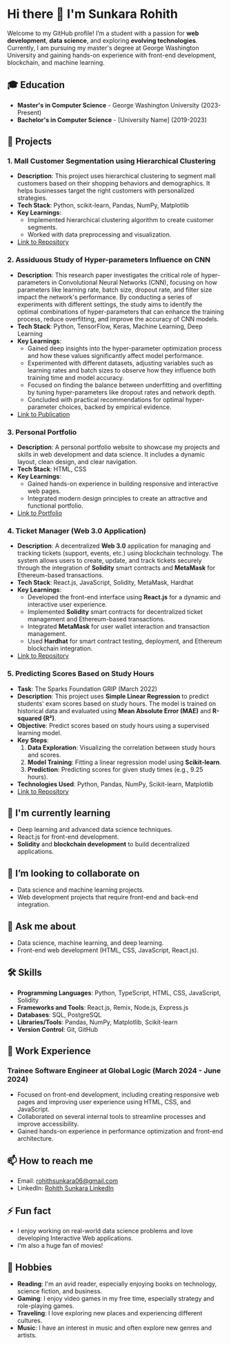 # Hi there 👋 I'm Sunkara Rohith

Welcome to my GitHub profile! I’m a student with a passion for **web development**, **data science**, and exploring **evolving technologies**. Currently, I am pursuing my master's degree at George Washington University and gaining hands-on experience with front-end development, blockchain, and machine learning.

## 🎓 Education
- **Master's in Computer Science** - George Washington University (2023-Present)
- **Bachelor's in Computer Science** - [University Name] (2019-2023)

## 🚀 Projects

### 1. **Mall Customer Segmentation using Hierarchical Clustering**
   - **Description**: This project uses hierarchical clustering to segment mall customers based on their shopping behaviors and demographics. It helps businesses target the right customers with personalized strategies.
   - **Tech Stack**: Python, scikit-learn, Pandas, NumPy, Matplotlib
   - **Key Learnings**: 
     - Implemented hierarchical clustering algorithm to create customer segments.
     - Worked with data preprocessing and visualization.
   - [Link to Repository](https://github.com/rohith0224/Mall-customer-segmentation-1-stop-ai)

### 2. **Assiduous Study of Hyper-parameters Influence on CNN**
   - **Description**: This research paper investigates the critical role of hyper-parameters in Convolutional Neural Networks (CNN), focusing on how parameters like learning rate, batch size, dropout rate, and filter size impact the network's performance. By conducting a series of experiments with different settings, the study aims to identify the optimal combinations of hyper-parameters that can enhance the training process, reduce overfitting, and improve the accuracy of CNN models.
   - **Tech Stack**: Python, TensorFlow, Keras, Machine Learning, Deep Learning
   - **Key Learnings**:
     - Gained deep insights into the hyper-parameter optimization process and how these values significantly affect model performance.
     - Experimented with different datasets, adjusting variables such as learning rates and batch sizes to observe how they influence both training time and model accuracy.
     - Focused on finding the balance between underfitting and overfitting by tuning hyper-parameters like dropout rates and network depth.
     - Concluded with practical recommendations for optimal hyper-parameter choices, backed by empirical evidence.
   - [Link to Publication](https://link.springer.com/chapter/10.1007/978-981-99-1624-5_23)


### 3. **Personal Portfolio**
   - **Description**: A personal portfolio website to showcase my projects and skills in web development and data science. It includes a dynamic layout, clean design, and clear navigation.
   - **Tech Stack**: HTML, CSS
   - **Key Learnings**: 
     - Gained hands-on experience in building responsive and interactive web pages.
     - Integrated modern design principles to create an attractive and functional portfolio.
   - [Link to Portfolio](https://github.com/rohith0224/Sunkara-Rohith-Portifolio.git)

### 4. **Ticket Manager (Web 3.0 Application)**
   - **Description**: A decentralized **Web 3.0** application for managing and tracking tickets (support, events, etc.) using blockchain technology. The system allows users to create, update, and track tickets securely through the integration of **Solidity** smart contracts and **MetaMask** for Ethereum-based transactions.
   - **Tech Stack**: React.js, JavaScript, Solidity, MetaMask, Hardhat
   - **Key Learnings**:
     - Developed the front-end interface using **React.js** for a dynamic and interactive user experience.
     - Implemented **Solidity** smart contracts for decentralized ticket management and Ethereum-based transactions.
     - Integrated **MetaMask** for user wallet interaction and transaction management.
     - Used **Hardhat** for smart contract testing, deployment, and Ethereum blockchain integration.
   - [Link to Repository](https://github.com/rohith0224/TicketManager)
### 5. **Predicting Scores Based on Study Hours**
   - **Task**: The Sparks Foundation GRIP (March 2022)
   - **Description**: This project uses **Simple Linear Regression** to predict students' exam scores based on study hours. The model is trained on historical data and evaluated using **Mean Absolute Error (MAE)** and **R-squared (R²)**.
   - **Objective**: Predict scores based on study hours using a supervised learning model.
   - **Key Steps**:
     1. **Data Exploration**: Visualizing the correlation between study hours and scores.
     2. **Model Training**: Fitting a linear regression model using **Scikit-learn**.
     3. **Prediction**: Predicting scores for given study times (e.g., 9.25 hours).
   - **Technologies Used**: Python, Pandas, NumPy, Scikit-learn, Matplotlib
   - [Link to Repository](https://github.com/rohith0224/The-sparks-foundation-TSF-Task-1-Data-Science-and-Business-analytics-GRIP-Task1-March2022)



## 🌱 I'm currently learning
- Deep learning and advanced data science techniques.
- React.js for front-end development.
- **Solidity** and **blockchain development** to build decentralized applications.

## 👯 I’m looking to collaborate on
- Data science and machine learning projects.
- Web development projects that require front-end and back-end integration.


## 💬 Ask me about
- Data science, machine learning, and deep learning.
- Front-end web development (HTML, CSS, JavaScript, React.js).


## 🛠️ Skills
- **Programming Languages**: Python, TypeScript, HTML, CSS, JavaScript, Solidity
- **Frameworks and Tools**: React.js, Remix, Node.js, Express.js
- **Databases**: SQL, PostgreSQL
- **Libraries/Tools**: Pandas, NumPy, Matplotlib, Scikit-learn
- **Version Control**: Git, GitHub

## 💼 Work Experience

### **Trainee Software Engineer at Global Logic (March 2024 - June 2024)**
   - Focused on front-end development, including creating responsive web pages and improving user experience using HTML, CSS, and JavaScript.
   - Collaborated on several internal tools to streamline processes and improve accessibility.
   - Gained hands-on experience in performance optimization and front-end architecture.


## 📫 How to reach me
- Email: [rohithsunkara06@gmail.com](mailto:rohithsunkara06@gmail.com)
- LinkedIn: [Rohith Sunkara LinkedIn](https://www.linkedin.com/in/sunkara-rohith-817288219/)

## ⚡ Fun fact
- I enjoy working on real-world data science problems and love developing Interactive Web applications.
- I'm also a huge fan of movies!

## 🎯 Hobbies
- **Reading**: I'm an avid reader, especially enjoying books on technology, science fiction, and business.
- **Gaming**: I enjoy video games in my free time, especially strategy and role-playing games.
- **Traveling**: I love exploring new places and experiencing different cultures.
- **Music**: I have an interest in music and often explore new genres and artists.

